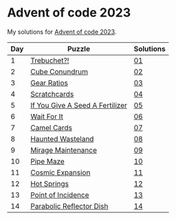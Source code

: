 # Advent of code 2023
My solutions for [Advent of code 2023](https://adventofcode.com/2023).

| Day | Puzzle                                                                 | Solutions  |
|-----|------------------------------------------------------------------------|------------|
| 1   | [Trebuchet?!](https://adventofcode.com/2023/day/1)                     | [01](./01) |
| 2   | [Cube Conundrum](https://adventofcode.com/2023/day/2)                  | [02](./02) |
| 3   | [Gear Ratios](https://adventofcode.com/2023/day/3)                     | [03](./03) |
| 4   | [Scratchcards](https://adventofcode.com/2023/day/4)                    | [04](./04) |
| 5   | [If You Give A Seed A Fertilizer](https://adventofcode.com/2023/day/5) | [05](./05) |
| 6   | [Wait For It](https://adventofcode.com/2023/day/6)                     | [06](./06) |
| 7   | [Camel Cards](https://adventofcode.com/2023/day/7)                     | [07](./07) |
| 8   | [Haunted Wasteland](https://adventofcode.com/2023/day/8)               | [08](./08) |
| 9   | [Mirage Maintenance](https://adventofcode.com/2023/day/9)              | [09](./09) |
| 10  | [Pipe Maze](https://adventofcode.com/2023/day/10)                      | [10](./10) |
| 11  | [Cosmic Expansion](https://adventofcode.com/2023/day/11)               | [11](./11) |
| 12  | [Hot Springs](https://adventofcode.com/2023/day/12)                    | [12](./12) |
| 13  | [Point of Incidence](https://adventofcode.com/2023/day/13)             | [13](./13) |
| 14  | [Parabolic Reflector Dish](https://adventofcode.com/2023/day/14)       | [14](./14) |
